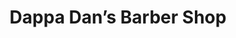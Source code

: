 ---
title: "Dappa Dan’s Barber Shop"
url: /north-richland-hills/dappa-dans-barber-shop/
shop: hairdresser
---